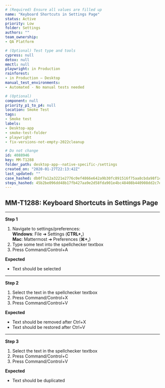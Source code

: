 ```yaml
---
# (Required) Ensure all values are filled up
name: "Keyboard Shortcuts in Settings Page"
status: Active
priority: Low
folder: Settings
authors: ""
team_ownership: 
- QA Platform

# (Optional) Test type and tools
cypress: null
detox: null
mmctl: null
playwright: in Production
rainforest: 
- in Production — Desktop
manual_test_environments: 
- Automated - No manual tests needed

# (Optional)
component: null
priority_p1_to_p4: null
location: Smoke Test
tags: 
- Smoke test
labels: 
- Desktop-app
- smoke-test-folder
- playwright
- fix-versions-not-empty-2022cleanup

# Do not change
id: 4088946
key: MM-T1288
folder_path: desktop-app--native-specific-/settings
created_on: "2020-01-27T22:13:42Z"
last_updated: ""
case_hashed: db0f7a12a3221e2776c0ef4866e642a9b30fc891516f75aa8cbda98f1c862e4981333b897c3260b5e70474b09995c6df
steps_hashed: 45b2be096dd48b17fb427aa9e2d58fda901e4bc48408b440908dd2c7eaaa322f69601737dd955865fbc43c5a0b8621d8
---
```


## MM-T1288: Keyboard Shortcuts in Settings Page

---

**Step 1**

1. Navigate to settings/preferences:
   \
   **Windows**: File ➜ Settings (**CTRL+,**)\
   **Mac**: Mattermost ➜ Preferences (**⌘+,**)
2. Type some text into the spellchecker textbox
3. Press Command/Control+A

**Expected**

- Text should be selected

---

**Step 2**

1. Select the text in the spellchecker textbox
2. Press Command/Control+X
3. Press Command/Control+V

**Expected**

- Text should be removed after Ctrl+X
- Text should be restored after Ctrl+V

---

**Step 3**

1. Select the text in the spellchecker textbox
2. Press Command/Control+C
3. Press Command/Control+V

**Expected**

- Text should be duplicated
